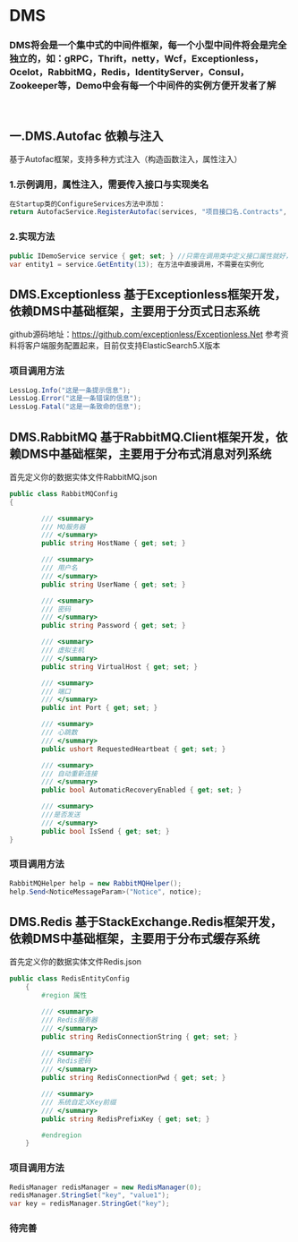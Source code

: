 # DMS

### DMS将会是一个集中式的中间件框架，每一个小型中间件将会是完全独立的，如：gRPC，Thrift，netty，Wcf，Exceptionless，Ocelot，RabbitMQ，Redis，IdentityServer，Consul，Zookeeper等，Demo中会有每一个中间件的实例方便开发者了解 

<br />

## 一.DMS.Autofac 依赖与注入
基于Autofac框架，支持多种方式注入（构造函数注入，属性注入）

### 1.示例调用，属性注入，需要传入接口与实现类名
```c# 
在Startup类的ConfigureServices方法中添加：
return AutofacService.RegisterAutofac(services, "项目接口名.Contracts", "项目服务名.Service");即可属性注入，方法返回类型为：IServiceProvider
```
### 2.实现方法
```c# 
public IDemoService service { get; set; } //只需在调用类中定义接口属性就好，自动会注入
var entity1 = service.GetEntity(13); 在方法中直接调用，不需要在实例化
```

## DMS.Exceptionless 基于Exceptionless框架开发，依赖DMS中基础框架，主要用于分页式日志系统
github源码地址：https://github.com/exceptionless/Exceptionless.Net
参考资料将客户端服务配置起来，目前仅支持ElasticSearch5.X版本

### 项目调用方法
```c# 
LessLog.Info("这是一条提示信息");
LessLog.Error("这是一条错误的信息");
LessLog.Fatal("这是一条致命的信息");
```


## DMS.RabbitMQ 基于RabbitMQ.Client框架开发，依赖DMS中基础框架，主要用于分布式消息对列系统
首先定义你的数据实体文件RabbitMQ.json
```c# 
public class RabbitMQConfig
{

        /// <summary>
        /// MQ服务器
        /// </summary>
        public string HostName { get; set; }

        /// <summary>
        /// 用户名
        /// </summary>
        public string UserName { get; set; }

        /// <summary>
        /// 密码
        /// </summary>
        public string Password { get; set; }

        /// <summary>
        /// 虚拟主机
        /// </summary>
        public string VirtualHost { get; set; }

        /// <summary>
        /// 端口
        /// </summary>
        public int Port { get; set; }

        /// <summary>
        /// 心跳数
        /// </summary>
        public ushort RequestedHeartbeat { get; set; }

        /// <summary>
        /// 自动重新连接
        /// </summary>
        public bool AutomaticRecoveryEnabled { get; set; }

        /// <summary>
        ///是否发送
        /// </summary>
        public bool IsSend { get; set; }
}
```
### 项目调用方法
```c# 
RabbitMQHelper help = new RabbitMQHelper();
help.Send<NoticeMessageParam>("Notice", notice);
```



## DMS.Redis 基于StackExchange.Redis框架开发，依赖DMS中基础框架，主要用于分布式缓存系统
首先定义你的数据实体文件Redis.json
```c# 
public class RedisEntityConfig
    {
        #region 属性

        /// <summary>
        /// Redis服务器
        /// </summary>
        public string RedisConnectionString { get; set; }

        /// <summary>
        /// Redis密码
        /// </summary>
        public string RedisConnectionPwd { get; set; }

        /// <summary>
        /// 系统自定义Key前缀
        /// </summary>
        public string RedisPrefixKey { get; set; }

        #endregion
    }
```
### 项目调用方法
```c# 
RedisManager redisManager = new RedisManager(0);
redisManager.StringSet("key", "value1");
var key = redisManager.StringGet("key");
```

### 待完善